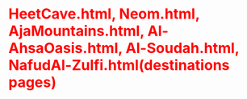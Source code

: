    



<h1 style="color:red;">HeetCave.html, Neom.html, AjaMountains.html, Al-AhsaOasis.html, Al-Soudah.html, NafudAl-Zulfi.html(destinations pages)</h1>

